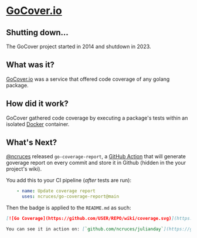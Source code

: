[GoCover.io](http://gocover.io)
===============================

Shutting down...
----------------

The GoCover project started in 2014 and shutdown in 2023.

What was it?
------------

[GoCover.io](http://gocover.io) was a service that offered code coverage of any golang package.

How did it work?
----------------

GoCover gathered code coverage by executing a package's tests within an isolated [Docker](http://docker.io) container.

What's Next?
------------

[@ncruces](https://github.com/ncruces) released `go-coverage-report`, a [GitHub Action](https://github.com/marketplace/actions/go-coverage-report) that will generate goverage report on every commit and store it in Github (hidden in the your project's wiki).


You add this to your CI pipeline (_after_ tests are run):
```yaml
    - name: Update coverage report
      uses: ncruces/go-coverage-report@main
```

Then the badge is applied to the `README.md` as such:
```markdown
[![Go Coverage](https://github.com/USER/REPO/wiki/coverage.svg)](https://raw.githack.com/wiki/USER/REPO/coverage.html)

You can see it in action on: [`github.com/ncruces/julianday`](https://github.com/ncruces/julianday)